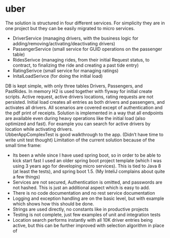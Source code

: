 # uber
The solution is structured in four different services. For simplicity they are in one project but they can be easily migrated to micro services.  
-	DriverService (managing drivers, with the business logic for adding/removing/activating/deactivating drivers)
-	PassengerService (small service for GUID operations on the passenger table)
-	RidesSerivce (managing rides, from their initial Request status, to contract, to finalizing the ride and creating a past tide entry)
-	RatingSerivce (small service for managing ratings)
-	InitalLoadSerivce (for doing the initial load)

DB is kept simple, with only three tables Drivers, Passengers, and PastRides. In memory H2 is used together with flyway for initial create scripts. Active request, active drivers locations, rating requests are not persisted. 
Initial load creates all entries as both drivers and passengers, and activates all drivers. 
All scenarios are covered except of authentication and the pdf print of receipts. Solution is implemented in a way that all endpoints are available even during heavy operations like the initial load (also optimized and fast). For example you can search for active drivers by location while activating drivers.  
UbberAppComplexTest is good walkthrough to the app.  (Didn’t have time to write unit test thought)
Limitation of the current solution because of the small time frame:
-	Its been a while since I have used spring boot, so in order to be able to kick start fast I used an older spring boot project template (which I was using 3 years ago for developing micro services). This is tied to Java 8 (at least the tests), and spring boot 1.5. (My InteliJ complains about quite a few things) 
-	Services are not secured, Authentication is omitted, and passwords are not hashed. This is just an additional aspect which is easy to add. 
-	There is no code documentation and no rest service documentation 
-	Logging and exception handling are on the basic level, but with example which shows how this should be done.
-	Strings are used directly, no constants like in productive projects
-	Testing is not complete, just few examples of unit and integration tests
-	Location search performs instantly with all 10K driver entries being active, but this can be further improved with selection algorithm in place of 
